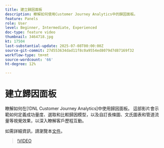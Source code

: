 ```yaml
---
title: 建立歸因面板
description: 瞭解如何使用Customer Journey Analytics中的歸因面板。
feature: Panels
role: User
level: Beginner, Intermediate, Experienced
doc-type: feature video
thumbnail: 3464718.jpg
kt: 17504
last-substantial-update: 2025-07-08T00:00:00Z
source-git-commit: 27d553634dad11f8c0a9554ed8079d7d87169f32
workflow-type: tm+mt
source-wordcount: '66'
ht-degree: 12%

---
```


# 建立歸因面板

瞭解如何在[!DNL Customer Journey Analytics]中使用歸因面板。 這部影片會示範如何定義成功量度、選取和比較歸因模型，以及自訂長條圖、文氏圖表和管道流量等視覺效果，以深入瞭解客戶歷程互動。

如需詳細資訊，請瀏覽本[文件](https://experienceleague.adobe.com/zh-hant/docs/analytics-platform/using/cja-workspace/panels/attribution)。

>[!VIDEO](https://video.tv.adobe.com/v/3464718/?learn=on)